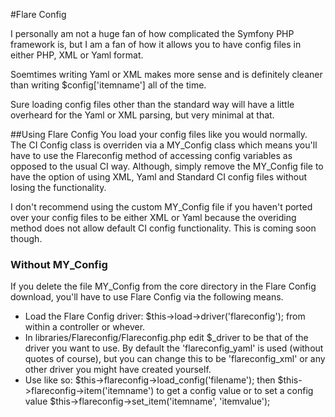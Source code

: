#Flare Config

I personally am not a huge fan of how complicated the Symfony PHP framework is, but I am a fan of how it allows you to have config files in either PHP, XML or Yaml format.

Soemtimes writing Yaml or XML makes more sense and is definitely cleaner than writing $config['itemname'] all of the time.

Sure loading config files other than the standard way will have a little overheard for the Yaml or XML parsing, but very minimal at that.

##Using Flare Config
You load your config files like you would normally. The CI Config class is overriden via a MY_Config class which means you'll have to use the Flareconfig method of accessing config variables as opposed to the usual CI way. Although, simply remove the MY_Config file to have the option of using XML, Yaml and Standard CI config files without losing the functionality.

I don't recommend using the custom MY_Config file if you haven't ported over your config files to be either XML or Yaml because the overiding method does not allow default CI config functionality. This is coming soon though.

### Without MY_Config
If you delete the file MY_Config from the core directory in the Flare Config download, you'll have to use Flare Config via the following means.

* Load the Flare Config driver: $this->load->driver('flareconfig'); from within a controller or whever.
* In libraries/Flareconfig/Flareconfig.php edit $_driver to be that of the driver you want to use. By default the 'flareconfig_yaml' is used (without quotes of course), but you can change this to be 'flareconfig_xml' or any other driver you might have created yourself.
* Use like so: $this->flareconfig->load_config('filename'); then $this->flareconfig->item('itemname') to get a config value or to set a config value $this->flareconfig->set_item('itemname', 'itemvalue');
